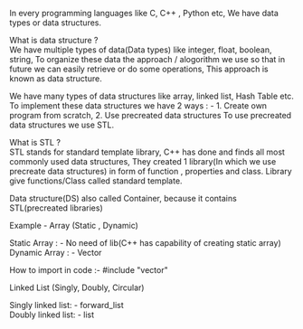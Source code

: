 In every programming languages like C, C++ , Python etc, We have data types or data structures. <br>

What is data structure ?  <br>
We have multiple types of data(Data types) like integer, float, boolean, string, To organize these data the approach / alogorithm we use  so that in future we can easily retrieve or do some operations, This approach is known as data structure. <br>

We have many types of data structures like array, linked list, Hash Table etc.<br>
To implement these data structures we have 2 ways : - 1. Create own program from scratch, 2. Use precreated data structures 
To use precreated data structures we use STL. <br>

What is STL ?  <br>
STL stands for standard template library,  C++ has done and finds all most commonly used data structures, They created 1 library(In which we use precreate data structures) in form of function , properties and class. Library give functions/Class called standard template. <br>

Data structure(DS) also called Container, because it contains STL(precreated libraries)  <br>

Example - Array (Static , Dynamic) <br>

Static Array : - No need of lib(C++ has capability of creating static array)  <br>
Dynamic Array : - Vector       <br>

How to import in code :- #include "vector" <br>

Linked List (Singly, Doubly, Circular)  <br>

Singly linked list: - forward_list  <br>
Doubly linked list: - list          <br>